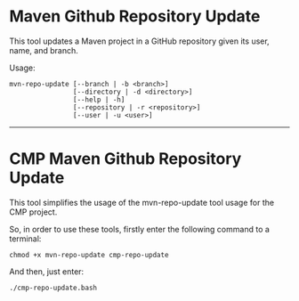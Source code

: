 # Maven Github Repository Update

This tool updates a Maven project in a GitHub repository given its user, name, and branch.

Usage:

	mvn-repo-update [--branch | -b <branch>] 
	                [--directory | -d <directory>] 
	                [--help | -h] 
	                [--repository | -r <repository>] 
	                [--user | -u <user>]


-------------------

# CMP Maven Github Repository Update

This tool simplifies the usage of the mvn-repo-update tool usage for the CMP project.

So, in order to use these tools, firstly enter the following command to a terminal:

	chmod +x mvn-repo-update cmp-repo-update

And then, just enter:

	./cmp-repo-update.bash